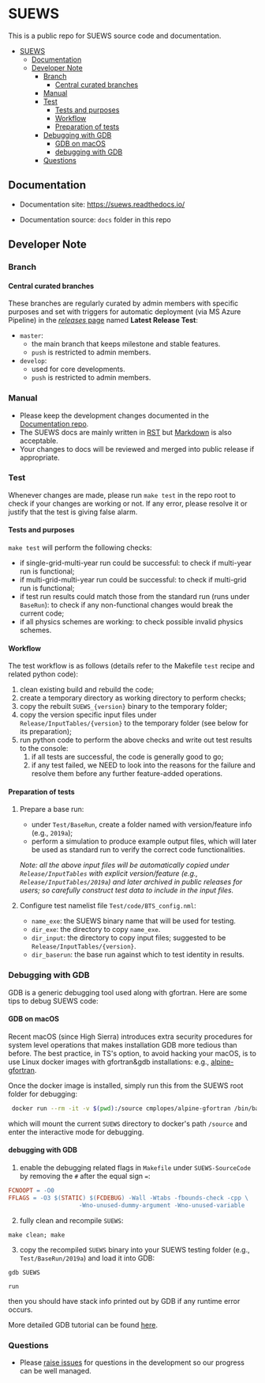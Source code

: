 # SUEWS

This is a public repo for SUEWS source code and documentation.


- [SUEWS](#suews)
  - [Documentation](#documentation)
  - [Developer Note](#developer-note)
    - [Branch](#branch)
      - [Central curated branches](#central-curated-branches)
    - [Manual](#manual)
    - [Test](#test)
      - [Tests and purposes](#tests-and-purposes)
      - [Workflow](#workflow)
      - [Preparation of tests](#preparation-of-tests)
    - [Debugging with GDB](#debugging-with-gdb)
      - [GDB on macOS](#gdb-on-macos)
      - [debugging with GDB](#debugging-with-gdb-1)
    - [Questions](#questions)


## Documentation

* Documentation site: <https://suews.readthedocs.io/>

* Documentation source: `docs` folder in this repo

## Developer Note

### Branch

#### Central curated branches
These branches are regularly curated by admin members with specific purposes and set with triggers for automatic deployment (via MS Azure Pipeline) in the [*releases* page](https://github.com/UMEP-dev/SUEWS/releases) named **Latest Release Test**:

* `master`:
  * the main branch that keeps milestone and stable features.
  * `push` is restricted to admin members.
* `develop`:
  * used for core developments.
  * `push` is restricted to admin members.


### Manual

* Please keep the development changes documented in the [Documentation repo](https://github.com/UMEP-dev/SUEWS-Docs).
* The SUEWS docs are mainly written in [RST](http://www.sphinx-doc.org/en/master/usage/restructuredtext/basics.html) but [Markdown](https://guides.github.com/features/mastering-markdown/) is also acceptable.
* Your changes to docs will be reviewed and merged into public release if appropriate.

### Test

Whenever changes are made, please run `make test` in the repo root to check if your changes are working or not.
If any error, please resolve it or justify that the test is giving false alarm.

#### Tests and purposes
`make test` will perform the following checks:

- if single-grid-multi-year run could be successful: to check if multi-year run is functional;
- if multi-grid-multi-year run could be successful: to check if multi-grid run is functional;
- if test run results could match those from the standard run (runs under `BaseRun`): to check if any non-functional changes would break the current code;
- if all physics schemes are working: to check possible invalid physics schemes.

#### Workflow
The test workflow is as follows (details refer to the Makefile `test` recipe and related python code):

1. clean existing build and rebuild the code;
2. create a temporary directory as working directory to perform checks;
3. copy the rebuilt `SUEWS_{version}` binary to the temporary folder;
4. copy the version specific input files under `Release/InputTables/{version}` to the temporary folder (see below for its preparation);
5. run python code to perform the above checks and write out test results to the console:
   1. if all tests are successful, the code is generally good to go;
   2. if any test failed, we NEED to look into the reasons for the failure and resolve them before any further feature-added operations.

#### Preparation of tests

1. Prepare a base run:
   - under `Test/BaseRun`, create a folder named with version/feature info (e.g., `2019a`);
   - perform a simulation to produce example output files, which will later be used as standard run to verify the correct code functionalities.

   *Note: all the above input files will be automatically copied under `Release/InputTables` with explicit version/feature (e.g., `Release/InputTables/2019a`) and later archived in public releases for users; so carefully construct test data to include in the input files.*
2. Configure test namelist file `Test/code/BTS_config.nml`:

   - `name_exe`: the SUEWS binary name that will be used for testing.
   - `dir_exe`: the directory to copy `name_exe`.
   - `dir_input`: the directory to copy input files; suggested to be `Release/InputTables/{version}`.
   - `dir_baserun`: the base run against which to test identity in results.

### Debugging with GDB

GDB is a generic debugging tool used along with gfortran.
Here are some tips to debug SUEWS code:

#### GDB on macOS

Recent macOS (since High Sierra) introduces extra security procedures for system level operations that makes installation GDB more tedious than before.
The best practice, in TS's option, to avoid hacking your macOS, is to use Linux docker images with gfortran&gdb installations: e.g., [alpine-gfortran](https://github.com/cmplopes/alpine-gfortran).

Once the docker image is installed, simply run this from the SUEWS root folder for debugging:

```bash
 docker run --rm -it -v $(pwd):/source cmplopes/alpine-gfortran /bin/bash

```
 which will mount the current `SUEWS` directory to docker's path `/source` and enter the interactive mode for debugging.


#### debugging with GDB

1. enable the debugging related flags in `Makefile` under `SUEWS-SourceCode` by removing the `#` after the equal sign `=`:

```makefile
FCNOOPT = -O0
FFLAGS = -O3 $(STATIC) $(FCDEBUG) -Wall -Wtabs -fbounds-check -cpp \
					-Wno-unused-dummy-argument -Wno-unused-variable
```

2. fully clean and recompile `SUEWS`:
```
make clean; make
```

3. copy the recompiled `SUEWS` binary into your SUEWS testing folder (e.g., `Test/BaseRun/2019a`) and load it into GDB:

```
gdb SUEWS

run

```
then you should have stack info printed out by GDB if any runtime error occurs.

More detailed GDB tutorial can be found [here](https://github.com/jackrosenthal/gdb-tutorial/blob/master/notes.pdf).



### Questions

* Please [raise issues](https://github.com/UMEP-dev/SUEWS/issues/new) for questions in the development so our progress can be well managed.